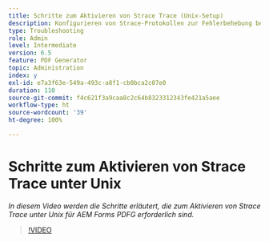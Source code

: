 ```yaml
---
title: Schritte zum Aktivieren von Strace Trace (Unix-Setup)
description: Konfigurieren von Strace-Protokollen zur Fehlerbehebung bei PDF Generatoren-Problemen
type: Troubleshooting
role: Admin
level: Intermediate
version: 6.5
feature: PDF Generator
topic: Administration
index: y
exl-id: e7a3f63e-549a-493c-a8f1-cb0bca2c07e0
duration: 110
source-git-commit: f4c621f3a9caa8c2c64b8323312343fe421a5aee
workflow-type: ht
source-wordcount: '39'
ht-degree: 100%

---
```


# Schritte zum Aktivieren von Strace Trace unter Unix

*In diesem Video werden die Schritte erläutert, die zum Aktivieren von Strace Trace unter Unix für AEM Forms PDFG erforderlich sind.*

>[!VIDEO](https://video.tv.adobe.com/v/335525?quality=12&learn=on)

